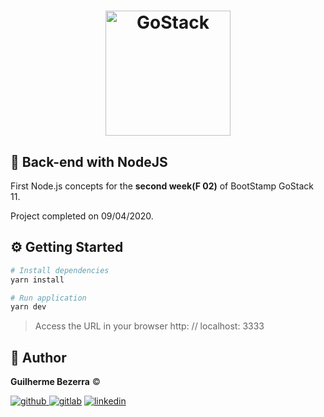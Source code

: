 <h1 align="center">
    <img alt="GoStack" src="https://ap.imagensbrasil.org/images/2020/04/09/bootcamp-header.png" width="200px" />
</h1>

## :rocket: Back-end with NodeJS

First Node.js concepts for the **second week(F 02)** of BootStamp GoStack 11.

Project completed on 09/04/2020.

## ⚙️ Getting Started

```Bash
# Install dependencies
yarn install

# Run application
yarn dev
```
> Access the URL in your browser http: // localhost: 3333

## :man: Author

**Guilherme Bezerra** ©️

[![github](http://ap.imagensbrasil.org/images/2018/12/10/github-logo-1.png) ](http://www.github.com/gbdsantos)
[![gitlab](http://ap.imagensbrasil.org/images/2018/12/10/gitlab-32.png)](https://gitlab.com/gbdsantos1)
[![linkedin](http://ap.imagensbrasil.org/images/2018/12/10/linkedin-1.png)](https://www.linkedin.com/in/gbdsantos/)
